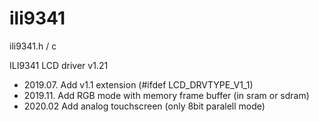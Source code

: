 # ili9341

ili9341.h / c

ILI9341 LCD driver v1.21
- 2019.07. Add v1.1 extension (#ifdef LCD_DRVTYPE_V1_1)
- 2019.11. Add RGB mode with memory frame buffer (in sram or sdram)
- 2020.02  Add analog touchscreen (only 8bit paralell mode)

